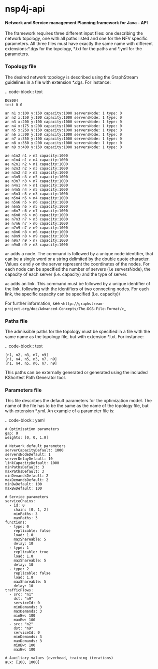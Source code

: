 # nsp4j-api

#### Network and Service management Planning framework for Java - API

The framework requires three different input files: one describing the network topology, one with all paths listed and one for the NFV specific parameters. All three files must have exactly the same name with different extensions:\*.dgs for the topology, \*.txt for the paths and \*.yml for the parameters.

### Topology file

The desired network topology is described using the GraphStream guidelines in a file with extension \*.dgs. For instance:

.. code-block:: text

	DGS004
	test 0 0

    an n1 x:100 y:150 capacity:1000 serversNode: 1 type: 0
    an n2 x:150 y:100 capacity:1000 serversNode: 1 type: 0
    an n3 x:200 y:100 capacity:1000 serversNode: 1 type: 0
    an n4 x:175 y:200 capacity:1000 serversNode: 1 type: 0
    an n5 x:250 y:150 capacity:1000 serversNode: 1 type: 0
    an n6 x:300 y:150 capacity:1000 serversNode: 1 type: 0
    an n7 x:350 y:100 capacity:1000 serversNode: 1 type: 0
    an n8 x:350 y:200 capacity:1000 serversNode: 1 type: 0
    an n9 x:400 y:150 capacity:1000 serversNode: 1 type: 0

    ae n1n2 n1 > n2 capacity:1000
    ae n1n4 n1 > n4 capacity:1000
    ae n2n1 n2 > n1 capacity:1000
    ae n2n3 n2 > n3 capacity:1000
    ae n3n2 n3 > n2 capacity:1000
    ae n3n5 n3 > n5 capacity:1000
    ae n3n7 n3 > n7 capacity:1000
    ae n4n1 n4 > n1 capacity:1000
    ae n4n5 n4 > n5 capacity:1000
    ae n5n3 n5 > n3 capacity:1000
    ae n5n4 n5 > n4 capacity:1000
    ae n5n6 n5 > n6 capacity:1000
    ae n6n5 n6 > n5 capacity:1000
    ae n6n7 n6 > n7 capacity:1000
    ae n6n8 n6 > n8 capacity:1000
    ae n7n3 n7 > n3 capacity:1000
    ae n7n6 n7 > n6 capacity:1000
    ae n7n9 n7 > n9 capacity:1000
    ae n8n6 n8 > n6 capacity:1000
    ae n8n9 n8 > n9 capacity:1000
    ae n9n7 n9 > n7 capacity:1000
    ae n9n8 n9 > n8 capacity:1000


``an`` adds a node. The command is followed by a unique node identifier, that can be a single word or a string delimited by the double quote character. Values x and y on the server represent the coordinates of the nodes. For each node can be specified the number of servers (i.e serversNode), the capacity of each server (i.e. capacity) and the type of server.

``ae`` adds an link. This command must be followed by a unique identifier of the link, following with the identifiers of two connecting nodes. For each link, the specific capacity can be specified (i.e. capacity)/

For further information, see `<http://graphstream-project.org/doc/Advanced-Concepts/The-DGS-File-Format/>`_


### Paths file

The admissible paths for the topology must be specified in a file with the same name as the topology file, but with extension \*.txt. For instance:

.. code-block:: text

	[n1, n2, n3, n7, n9]
	[n1, n4, n5, n3, n7, n9]
	[n1, n4, n5, n6, n7, n9]

This paths can be externally generated or generated using the included KShortest Path Generator tool.

### Parameters file

This file describes the default parameters for the optimization model. The name of the file has to be the same as the name of the topology file, but with extension \*.yml. An example of a parameter file is:


.. code-block:: yaml

    # Optimization parameters
    gap: 0
    weights: [0, 0, 1.0]

    # Network default parameters
    serverCapacityDefault: 1000
    serversNodeDefault: 1
    serverDelayDefault: 10
    linkCapacityDefault: 1000
    minPathsDefault: 3
    maxPathsDefault: 3
    minDemandsDefault: 2
    maxDemandsDefault: 2
    minBwDefault: 100
    maxBwDefault: 100

    # Service parameters
    serviceChains:
      - id: 0
        chain: [0, 1, 2]
        minPaths: 3
        maxPaths: 3
    functions:
      - type: 0
        replicable: false
        load: 1.0
        maxShareable: 5
        delay: 10
      - type: 1
        replicable: true
        load: 1.0
        maxShareable: 5
        delay: 10
      - type: 2
        replicable: false
        load: 1.0
        maxShareable: 5
        delay: 10
    trafficFlows:
      - src: "n1"
        dst: "n9"
        serviceId: 0
        minDemands: 3
        maxDemands: 3
        minBw: 100
        maxBw: 100
      - src: "n2"
        dst: "n9"
        serviceId: 0
        minDemands: 3
        maxDemands: 3
        minBw: 100
        maxBw: 100

    # Auxiliary values (overhead, training iterations)
    aux: [100, 1000]
